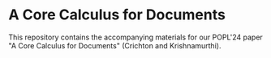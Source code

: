 # A Core Calculus for Documents

This repository contains the accompanying materials for our POPL'24 paper "A Core Calculus for Documents" (Crichton and Krishnamurthi).